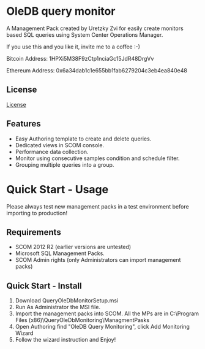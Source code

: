 # OleDB query monitor
A Management Pack created by Uretzky Zvi for easily create monitors based SQL queries using System Center Operations Manager.

If you use this and you like it, invite me to a coffee :-)

 Bitcoin Address: 1HPXi5M38F9zCtp1nciaGc15JdR48DrgVv
 
 Ethereum Address: 0x6a34dab1c1e655bb1fab6279204c3eb4ea840e48

## License

[License](https://github.com/uretskyzvi/Monitor-Applications-Using-SQL-Queries/blob/master/LICENSE)

## Features
* Easy Authoring template to create and delete queries.
* Dedicated views in SCOM console.
* Performance data collection.
* Monitor using consecutive samples condition and schedule filter.
* Grouping multiple queries into a group.

# Quick Start - Usage
Please always test new management packs in a test environment before importing to production!

## Requirements
* SCOM 2012 R2 (earlier versions are untested)
* Microsoft SQL Management Packs.
* SCOM Admin rights (only Administrators can import management packs)
## Quick Start - Install
1. Download QueryOleDbMonitorSetup.msi
2. Run As Administrator the MSI file.
3. Import the management packs into SCOM. All the MPs are in C:\Program Files (x86)\QueryOleDbMonitoring\ManagmentPasks 
4. Open Authoring find "OleDB Query Monitoring", click Add Monitoring Wizard
5. Follow the wizard instruction and Enjoy!
